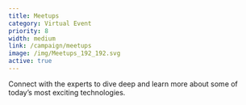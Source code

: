 ```yaml
---
title: Meetups
category: Virtual Event
priority: 8
width: medium
link: /campaign/meetups
image: /img/Meetups_192_192.svg
active: true
---
```


Connect with the experts to dive deep and learn more about some of today’s most exciting technologies.